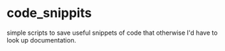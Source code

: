 # code_snippits
simple scripts to save useful snippets of code that otherwise I'd have to look up documentation. 

